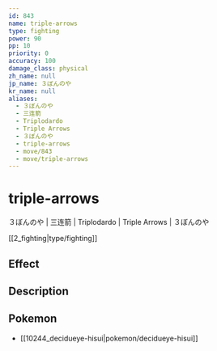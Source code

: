 ```yaml
---
id: 843
name: triple-arrows
type: fighting
power: 90
pp: 10
priority: 0
accuracy: 100
damage_class: physical
zh_name: null
jp_name: ３ぼんのや
kr_name: null
aliases:
  - ３ぼんのや
  - 三连箭
  - Triplodardo
  - Triple Arrows
  - ３ぼんのや
  - triple-arrows
  - move/843
  - move/triple-arrows
---
```

# triple-arrows
    
３ぼんのや | 三连箭 | Triplodardo | Triple Arrows | ３ぼんのや

[[2_fighting|type/fighting]]

## Effect



## Description



## Pokemon

- [[10244_decidueye-hisui|pokemon/decidueye-hisui]]

